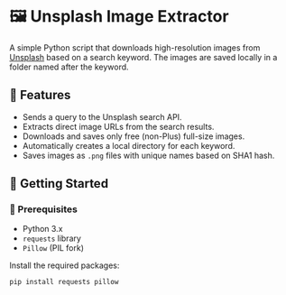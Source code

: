 # 🖼️ Unsplash Image Extractor

A simple Python script that downloads high-resolution images from [Unsplash](https://unsplash.com/) based on a search keyword. The images are saved locally in a folder named after the keyword.

## 📌 Features

- Sends a query to the Unsplash search API.
- Extracts direct image URLs from the search results.
- Downloads and saves only free (non-Plus) full-size images.
- Automatically creates a local directory for each keyword.
- Saves images as `.png` files with unique names based on SHA1 hash.

## 🚀 Getting Started

### 🔧 Prerequisites

- Python 3.x
- `requests` library
- `Pillow` (PIL fork)

Install the required packages:

```bash
pip install requests pillow
